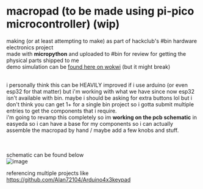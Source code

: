 # macropad (to be made using pi-pico microcontroller) (wip)
making (or at least attempting to make) as part of hackclub's #bin hardware electronics project <br>
made with <b>micropython</b> and uploaded to #bin for review for getting the physical parts shipped to me <br>
demo simulation can be <a href="https://wokwi.com/projects/406808444072711169">found here on wokwi</a> (but it might break) <br><br>

i personally think this can be HEAVILY improved if i use arduino (or even esp32 for that matter) but i'm working with what we have since now esp32 isn't available with bin. maybe i should be asking for extra buttons lol but i don't think you can get 1+ for a single bin project so i gotta submit multiple entries to get the components that i require. <br>
i'm going to revamp this completely so im <b>working on the pcb schematic</b> in easyeda so i can have a base for my components so i can actually assemble the macropad by hand / maybe add a few knobs and stuff.

<br><br>
schematic can be found below <br>
![image](https://github.com/user-attachments/assets/0603f518-5dbd-42ac-bddf-d4d8260685b2)
<br>

referencing multiple projects like https://github.com/Alan72104/Arduino4x3keypad
